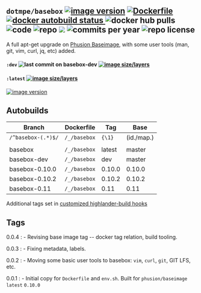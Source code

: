 ## ``dotmpe/basebox`` [![image version](https://images.microbadger.com/badges/version/dotmpe/basebox.svg)](https://microbadger.com/images/dotmpe/basebox "microbadger.com version metadata") [ ![Dockerfile](https://img.shields.io/badge/Dockerfile-GitHub-blue.svg) ](https://github.com/dotmpe/x-docker/blob/master/_/basebox/Dockerfile) [ ![docker autobuild status](https://img.shields.io/docker/build/dotmpe/basebox.svg) ](https://cloud.docker.com/repository/docker/dotmpe/basebox) ![docker hub pulls](https://img.shields.io/docker/pulls/dotmpe/basebox.svg) ![code](https://img.shields.io/github/languages/code-size/dotmpe/x-docker.svg) ![repo](https://img.shields.io/github/repo-size/dotmpe/x-docker.svg) ![](https://img.shields.io/maintenance/yes/2019.svg) ![commits per year](https://img.shields.io/github/commit-activity/y/dotmpe/x-docker.svg) ![repo license](https://img.shields.io/github/license/dotmpe/x-docker.svg)

A full apt-get upgrade on [Phusion Baseimage](https://hub.docker.com/r/phusion/baseimage/tags), with some user tools (man, git,
vim, curl, jq, etc) added.

#### ``:dev`` ![last commit on basebox-dev](https://img.shields.io/github/last-commit/dotmpe/x-docker/basebox-dev.svg) [![image size/layers](https://images.microbadger.com/badges/image/dotmpe/basebox:dev.svg)](https://microbadger.com/images/dotmpe/basebox:dev "Get your own image badge on microbadger.com")

#### ``:latest`` [![image size/layers](https://images.microbadger.com/badges/image/dotmpe/basebox.svg)](https://microbadger.com/images/dotmpe/basebox "microbadger.com image metadata")
[![image version](https://images.microbadger.com/badges/version/dotmpe/basebox.svg)](https://microbadger.com/images/dotmpe/basebox "microbadger.com version metadata")


## Autobuilds
Branch                    | Dockerfile          | Tag          | Base
------------------------- | --------------------| -------------| -------------
``/^basebox-(.*)$/``      | ``/_/basebox``      | ``{\1}``     | (id./map.)
                          |                     |              |          
basebox                   | ``/_/basebox``      | latest       | master
basebox-dev               | ``/_/basebox``      | dev          | master
basebox-0.10.0            | ``/_/basebox``      | 0.10.0       | 0.10.0
basebox-0.10.2            | ``/_/basebox``      | 0.10.2       | 0.10.2
basebox-0.11              | ``/_/basebox``      | 0.11         | 0.11

Additional tags set in [customized highlander-build hooks](https://github.com/dotmpe/x-docker/tree/master/tools/hooks)

## Tags
0.0.4
: - Revising base image tag -- docker tag relation, build tooling.

0.0.3
: - Fixing metadata, labels.

0.0.2
: - Moving some basic user tools to basebox: `vim`, `curl`, `git`, GIT LFS, etc.

0.0.1
: - Initial copy for ``Dockerfile`` and ``env.sh``.
    Built for ``phusion/baseimage`` ``latest`` ``0.10.0``

